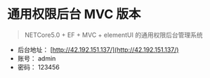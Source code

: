 # 通用权限后台 MVC 版本

> NETCore5.0 + EF + MVC + elementUI 的通用权限后台管理系统 

- 后台地址： [http://42.192.151.137/](http://42.192.151.137/)
- 账号： admin
- 密码： 123456

